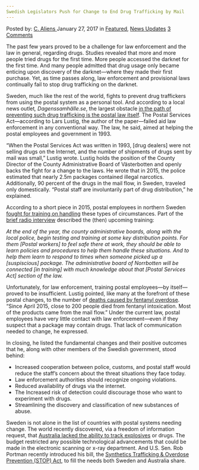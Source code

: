 ```yaml
---
Swedish Legislators Push for Change to End Drug Trafficking by Mail
---
```

<article class="post-listing post-17773 post type-post status-publish format-standard has-post-thumbnail hentry  tag-change tag-drug tag-legislators tag-mail tag-push tag-swedish tag-trafficking">
    <div class="post-inner">
        <span>Posted by: <a href="https://www.deepdotweb.com/author/caliens/" title="">C. Aliens </a></span>
    <span>January 27, 2017</span>
    <span>in <a href="https://www.deepdotweb.com/category/deepdot-news/" rel="category tag">Featured</a>, <a href="https://www.deepdotweb.com/category/news-updates/" rel="category tag">News Updates</a></span>
    <span><a href="https://www.deepdotweb.com/2017/01/27/swedish-legislators-push-change-end-drug-trafficking-mail/#comments">3 Comments</a></span>
    </p>
    <div class="clear"></div>
    <div class="entry">
    <p>The past few years proved to be a challenge for law enforcement and the law in general, regarding drugs. Studies revealed that more and more people tried drugs for the first time. More people accessed the darknet for the first time. And many people admitted that drug usage only became enticing upon discovery of the darknet—where they made their first purchase. Yet, as time passes along, law enforcement and provisional laws continually fail to stop drug trafficking on the darknet.</p>
    <p><a id="post-17773-_gjdgxs"></a> Sweden, much like the rest of the world, fights to prevent drug traffickers from using the postal system as a personal tool. And according to a local news outlet<em>, Dagenssamhälle.se</em>, the largest obstacle <a href="https://www.dagenssamhalle.se/debatt/ge-postpersonal-raett-att-larma-om-droger-30632">in the path of preventing such drug trafficking is the postal law itself</a>. The Postal Services Act—according to Lars Lustig, the author of the paper—failed aid law enforcement in any conventional way. The law, he said, aimed at helping the postal employees and government in 1993.</p>
    <p>“When the Postal Services Act was written in 1993, [drug dealers] were not selling drugs on the Internet, and the number of shipments of drugs sent by mail was small,” Lustig wrote. Lustig holds the position of the County Director of the County Administrative Board of Västerbotten and openly backs the fight for a change to the laws. He wrote that in 2015, the police estimated that nearly 2.5m packages contained illegal narcotics. Additionally, 90 percent of the drugs in the mail flow, in Sweden, traveled only domestically. “Postal staff are involuntarily part of drug distribution,” he explained.</p>
    <p>According to a short piece in 2015, postal employees in northern Sweden <a href="http://sverigesradio.se/sida/artikel.aspx?programid=78&amp;artikel=6206522">fought for training on handling</a> these types of circumstances. Part of the <a href="http://sverigesradio.se/embed/publication/6206522">brief radio interview</a> described the (then) upcoming training:</p>
    <p><em>At the end of the year, the county administrative boards, along with the local police, begin testing and training at some key distribution points. For them [Postal workers] to feel safe there at work, they should be able to learn policies and procedures to help them handle these situations. And to help them learn to respond to times when someone picked up a [suspiscious] package. The administrative board of Norrbotten will be connected [in training] with much knowledge about that [Postal Services Act] section of the law.</em></p>
    <p>Unfortunately, for law enforcement, training postal employees—by itself—proved to be insufficient. Lustig pointed, like many at the forefront of these postal changes, to the number of <a href="https://www.deepdotweb.com/2016/09/23/pill-counterfeiting-lab-bust-dea-warns-fentanyls-danger/">deaths caused by fentanyl overdose</a>. “Since April 2015, close to 200 people died from fentanyl intoxication. Most of the products came from the mail flow.” Under the current law, postal employees have very little contact with law enforcement—even if they suspect that a package may contain drugs. That lack of communication needed to change, he expressed.</p>
    <p>In closing, he listed the fundamental changes and their positive outcomes that he, along with other members of the Swedish government, stood behind:</p>
    <ul>
    <li>Increased cooperation between police, customs, and postal staff would reduce the staff&#8217;s concern about the threat situations they face today.</li>
    <li>Law enforcement authorities should recognize ongoing violations.</li>
    <li>Reduced availability of drugs via the internet.</li>
    <li>The Increased risk of detection could discourage those who want to experiment with drugs.</li>
    <li>Streamlining the discovery and classification of new substances of abuse.</li>
    </ul>
    <p>Sweden is not alone in the list of countries with postal systems needing change. The world recently discovered, via a freedom of information request, that <a href="https://www.deepdotweb.com/2016/08/02/australia-post-unable-detect-drugs-explosives-mail/">Australia lacked the ability to track explosives</a> or drugs. The budget restricted any possible technological advancements that could be made in the electronic scanning or x-ray department. And U.S. Sen. Rob Portman recently introduced his bill, the <a href="https://www.deepdotweb.com/2016/10/04/authorities-push-legislation-aims-end-shipping-drugs-via-usps/">Synthetics Trafficking &amp; Overdose Prevention (STOP) Act</a>, to fill the needs both Sweden and Australia share.</p>
    </div>
    <span style="display:none"><a href="https://www.deepdotweb.com/tag/change/" rel="tag">change</a>  <a href="https://www.deepdotweb.com/tag/legislators/" rel="tag">legislators</a> <a href="https://www.deepdotweb.com/tag/mail/" rel="tag">mail</a> <a href="https://www.deepdotweb.com/tag/push/" rel="tag">push</a> <a href="https://www.deepdotweb.com/tag/swedish/" rel="tag">swedish</a> <a href="https://www.deepdotweb.com/tag/trafficking/" rel="tag">trafficking</a></span> <span style="display:none" class="updated">2017-01-27</span>
    <div style="display:none" class="vcard author" itemprop="author" itemscope itemtype="http://schema.org/Person"><strong class="fn" itemprop="name"><a href="https://www.deepdotweb.com/author/caliens/" title="Posts by C. Aliens" rel="author">C. Aliens</a></strong></div>
    </div>
</article>

